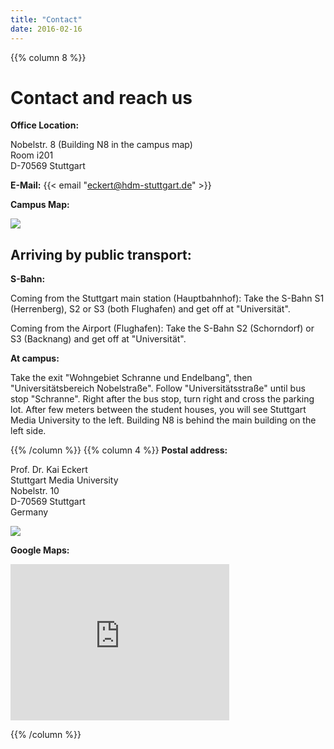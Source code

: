 ```yaml
---
title: "Contact"
date: 2016-02-16
---
```

{{% column 8 %}}
# Contact and reach us
**Office Location:**

Nobelstr. 8 (Building N8 in the campus map)  
Room i201  
D-70569 Stuttgart

**E-Mail:**
{{< email "eckert@hdm-stuttgart.de" >}}

**Campus Map:**

![](/img/anfahrt_nobel.gif)

## Arriving by public transport:

**S-Bahn:**

Coming from the Stuttgart main station (Hauptbahnhof): Take the S-Bahn S1 (Herrenberg), S2 or S3 (both Flughafen) and get off at "Universität".

Coming from the Airport (Flughafen): Take the S-Bahn S2 (Schorndorf) or S3 (Backnang) and get off at "Universität".

**At campus:**

Take the exit "Wohngebiet Schranne und Endelbang", then "Universitätsbereich Nobelstraße". Follow "Universitätsstraße" until bus stop "Schranne". Right after the bus stop, turn right and cross the parking lot. After few meters between the student houses, you will see Stuttgart Media University to the left. Building N8 is behind the main building on the left side.

{{% /column %}}
{{% column 4 %}}
**Postal address:**

Prof. Dr. Kai Eckert  
Stuttgart Media University  
Nobelstr. 10  
D-70569 Stuttgart  
Germany


![](/img/001_Neubau_frontansicht.jpg)

**Google Maps:**

<iframe src="https://www.google.com/maps/embed?pb=!1m18!1m12!1m3!1d1315.572522243845!2d9.100160314617604!3d48.74092603317183!2m3!1f0!2f0!3f0!3m2!1i1024!2i768!4f13.1!3m3!1m2!1s0x0%3A0x0!2zNDjCsDQ0JzI4LjIiTiA5wrAwNicwNi40IkU!5e0!3m2!1sde!2sde!4v1455651660295" width="350" height="250" frameborder="0" style="border:0" allowfullscreen></iframe>




{{% /column %}}
